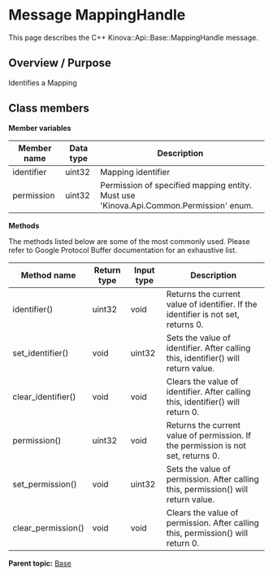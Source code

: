 # Message MappingHandle

This page describes the C++ Kinova::Api::Base::MappingHandle message.

## Overview / Purpose

Identifies a Mapping

## Class members

 **Member variables** 

|Member name|Data type|Description|
|-----------|---------|-----------|
|identifier|uint32|Mapping identifier|
|permission|uint32|Permission of specified mapping entity. Must use 'Kinova.Api.Common.Permission' enum.|

 **Methods** 

The methods listed below are some of the most commonly used. Please refer to Google Protocol Buffer documentation for an exhaustive list.

|Method name|Return type|Input type|Description|
|-----------|-----------|----------|-----------|
|identifier\(\)|uint32|void|Returns the current value of identifier. If the identifier is not set, returns 0.|
|set\_identifier\(\)|void|uint32|Sets the value of identifier. After calling this, identifier\(\) will return value.|
|clear\_identifier\(\)|void|void|Clears the value of identifier. After calling this, identifier\(\) will return 0.|
|permission\(\)|uint32|void|Returns the current value of permission. If the permission is not set, returns 0.|
|set\_permission\(\)|void|uint32|Sets the value of permission. After calling this, permission\(\) will return value.|
|clear\_permission\(\)|void|void|Clears the value of permission. After calling this, permission\(\) will return 0.|

**Parent topic:** [Base](../references/summary_Base.md)

